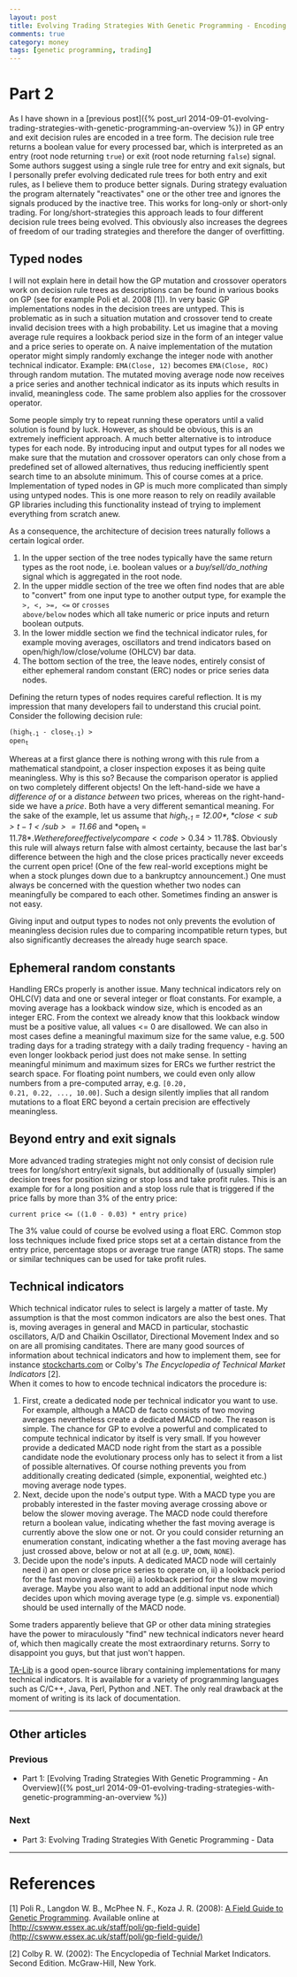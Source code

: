 ```yaml
---
layout: post
title: Evolving Trading Strategies With Genetic Programming - Encoding Trading Strategies
comments: true
category: money
tags: [genetic programming, trading]
---
```

# Part 2
As I have shown in a [previous post]({% post_url 2014-09-01-evolving-trading-strategies-with-genetic-programming-an-overview %}) in GP entry and exit decision rules are encoded in a tree form. The decision rule tree returns a boolean value for every processed bar, which is interpreted as an entry (root node returning <code>true</code>) or exit (root node returning <code>false</code>) signal. Some authors suggest using a single rule tree for entry and exit signals, but I personally prefer evolving dedicated rule trees for both entry and exit rules, as I believe them to produce better signals.<!--more--> During strategy evaluation the program alternately "reactivates" one or the other tree and ignores the signals produced by the inactive tree. This works for long-only or short-only trading. For long/short-strategies this approach leads to four different decision rule trees being evolved. This obviously also increases the degrees of freedom of our trading strategies and therefore the danger of overfitting.

## Typed nodes
I will not explain here in detail how the GP mutation and crossover operators work on decision rule trees as descriptions can be found in various books on GP (see for example Poli et al. 2008 [1]). In very basic GP implementations nodes in the decision trees are untyped. This is problematic as in such a situation mutation and crossover tend to create invalid decision trees with a high probability. Let us imagine that a moving average rule requires a lookback period size in the form of an integer value and a price series to operate on. A naive implementation of the mutation operator might simply randomly exchange the integer node with another technical indicator. Example: <code>EMA(Close, 12)</code> becomes <code>EMA(Close, ROC)</code> through random mutation. The mutated moving average node now receives a price series and another technical indicator as its inputs which results in invalid, meaningless code. The same problem also applies for the crossover operator.

Some people simply try to repeat running these operators until a valid solution is found by luck. However, as should be obvious, this is an extremely inefficient approach. A much better alternative is to introduce types for each node. By introducing input and output types for all nodes we make sure that the mutation and crossover operators can only chose from a predefined set of allowed alternatives, thus reducing inefficiently spent search time to an absolute minimum. This of course comes at a price. Implementation of typed nodes in GP is much more complicated than simply using untyped nodes. This is one more reason to rely on readily available GP libraries including this functionality instead of trying to implement everything from scratch anew.

As a consequence, the architecture of decision trees naturally follows a certain logical order.

1. In the upper section of the tree nodes typically have the same return types as the root node, i.e. boolean values or a *buy/sell/do_nothing* signal which is aggregated in the root node.
2. In the upper middle section of the tree we often find nodes that are able to "convert" from one input type to another output type, for example the <code>>, <, >=, <=</code> or <code>crosses above/below</code> nodes which all take numeric or price inputs and return boolean outputs.
3. In the lower middle section we find the technical indicator rules, for example moving averages, oscillators and trend indicators based on open/high/low/close/volume (OHLCV) bar data.
4. The bottom section of the tree, the leave nodes, entirely consist of either ephemeral random constant (ERC) nodes or price series data nodes.

Defining the return types of nodes requires careful reflection. It is my impression that many developers fail to understand this crucial point. Consider the following decision rule:

<code>(high<sub>t-1</sub> - close<sub>t-1</sub>) > open<sub>t</sub></code>

Whereas at a first glance there is nothing wrong with this rule from a mathematical standpoint, a closer inspection exposes it as being quite meaningless. Why is this so? Because the comparison operator is applied on two completely different objects! On the left-hand-side we have a _difference of_ or a _distance between_ two prices, whereas on the right-hand-side we have a _price_. Both have a very different semantical meaning. For the sake of the example, let us assume that *high<sub>t-1</sub> = 12.00$*, *close<sub>t-1</sub> = 11.66$* and *open<sub>t</sub> = 11.78$*. We therefore effectively compare <code>0.34$ > 11.78$</code>. Obviously this rule will always return false with almost certainty, because the last bar's difference between the high and the close prices practically never exceeds the current open price! (One of the few real-world exceptions might be when a stock plunges down due to a bankruptcy announcement.) One must always be concerned with the question whether two nodes can meaningfully be compared to each other. Sometimes finding an answer is not easy.
  
Giving input and output types to nodes not only prevents the evolution of meaningless decision rules due to comparing incompatible return types, but also significantly decreases the already huge search space.

## Ephemeral random constants

Handling ERCs properly is another issue. Many technical indicators rely on OHLC(V) data and one or several integer or float constants. For example, a moving average has a lookback window size, which is encoded as an integer ERC. From the context we already know that this lookback window must be a positive value, all values <= 0 are disallowed. We can also in most cases define a meaningful maximum size for the same value, e.g. 500 trading days for a trading strategy with a daily trading frequency - having an even longer lookback period just does not make sense. In setting meaningful minimum and maximum sizes for ERCs we further restrict the search space. For floating point numbers, we could even only allow numbers from a pre-computed array, e.g. <code>[0.20, 0.21, 0.22, ..., 10.00]</code>. Such a design silently implies that all random mutations to a float ERC beyond a certain precision are effectively meaningless.

## Beyond entry and exit signals

More advanced trading strategies might not only consist of decision rule trees for long/short entry/exit signals, but additionally of (usually simpler) decision trees for position sizing or stop loss and take profit rules. This is an example for for a long position and a stop loss rule that is triggered if the price falls by more than 3% of the entry price:

<code>current price <= ((1.0 - 0.03) * entry price)</code>

The 3% value could of course be evolved using a float ERC. Common stop loss techniques include fixed price stops set at a certain distance from the entry price, percentage stops or average true range (ATR) stops. The same or similar techniques can be used for take profit rules.

## Technical indicators

Which technical indicator rules to select is largely a matter of taste. My assumption is that the most common indicators are also the best ones. That is, moving averages in general and MACD in particular, stochastic oscillators, A/D and Chaikin Oscillator, Directional Movement Index and so on are all promising canditates. There are many good sources of information about technical indicators and how to implement them, see for instance [stockcharts.com](http://stockcharts.com/school/doku.php?id=chart_school:technical_indicators) or Colby's _The Encyclopedia of Technical Market Indicators_ [2].  
When it comes to how to encode technical indicators the procedure is:

1. First, create a dedicated node per technical indicator you want to use. For example, although a MACD de facto consists of two moving averages nevertheless create a dedicated MACD node. The reason is simple. The chance for GP to evolve a powerful and complicated to compute technical indicator by itself is very small. If you however provide a dedicated MACD node right from the start as a possible candidate node the evolutionary process only has to select it from a list of possible alternatives. Of course nothing prevents you from additionally creating dedicated (simple, exponential, weighted etc.) moving average node types.
2. Next, decide upon the node's output type. With a MACD type you are probably interested in the faster moving average crossing above or below the slower moving average. The MACD node could therefore return a boolean value, indicating whether the fast moving average is currently above the slow one or not. Or you could consider returning an enumeration constant, indicating whether a the fast moving average has just crossed above, below or not at all (e.g. <code>UP</code>, <code>DOWN</code>, <code>NONE</code>).
3. Decide upon the node's inputs. A dedicated MACD node will certainly need i) an open or close price series to operate on, ii) a lookback period for the fast moving average, iii) a lookback period for the slow moving average. Maybe you also want to add an additional input node which decides upon which moving average type (e.g. simple vs. exponential) should be used internally of the MACD node.

Some traders apparently believe that GP or other data mining strategies have the power to miraculously "find" new technical indicators never heard of, which then magically create the most extraordinary returns. Sorry to disappoint you guys, but that just won't happen.

[TA-Lib](http://ta-lib.org/) is a good open-source library containing implementations for many technical indicators. It is available for a variety of programming languages such as C/C++, Java, Perl, Python and .NET. The only real drawback at the moment of writing is its lack of documentation.

----

## Other articles

### Previous

* Part 1: [Evolving Trading Strategies With Genetic Programming - An Overview]({% post_url 2014-09-01-evolving-trading-strategies-with-genetic-programming-an-overview %})

### Next

* Part 3: Evolving Trading Strategies With Genetic Programming - Data

----

# References
[1] Poli R., Langdon W. B., McPhee N. F., Koza J. R. (2008): [A Field Guide to Genetic Programming](http://cswww.essex.ac.uk/staff/poli/gp-field-guide/). Available online at [http://cswww.essex.ac.uk/staff/poli/gp-field-guide](http://cswww.essex.ac.uk/staff/poli/gp-field-guide/)

[2] Colby R. W. (2002): The Encyclopedia of Technial Market Indicators. Second Edition. McGraw-Hill, New York.